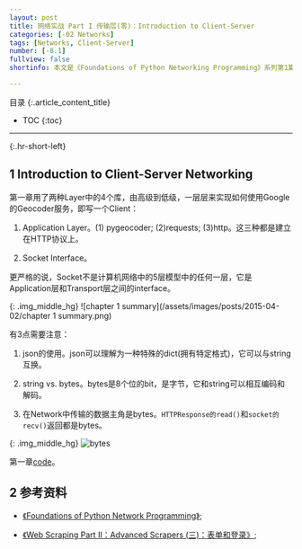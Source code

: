 ```yaml
---
layout: post
title: 网络实战 Part I 传输层(零)：Introduction to Client-Server
categories: [-02 Networks]
tags: [Networks, Client-Server]
number: [-8.1]
fullview: false
shortinfo: 本文是《Foundations of Python Networking Programming》系列第1篇笔记《Client-Servre介绍》。

---
```

目录
{:.article_content_title}


* TOC
{:toc}

---
{:.hr-short-left}

## 1 Introduction to Client-Server Networking ##

第一章用了两种Layer中的4个库，由高级到低级，一层层来实现如何使用Google的Geocoder服务，即写一个Client：

1. Application Layer。(1) pygeocoder; (2)requests; (3)http。这三种都是建立在HTTP协议上。

2. Socket Interface。

更严格的说，Socket不是计算机网络中的5层模型中的任何一层，它是Application层和Transport层之间的interface。

{: .img_middle_hg}
![chapter 1 summary](/assets/images/posts/2015-04-02/chapter 1 summary.png)

有3点需要注意：

1. json的使用。json可以理解为一种特殊的dict(拥有特定格式)，它可以与string互换。

2. string vs. bytes。bytes是8个位的bit，是字节，它和string可以相互编码和解码。

3. 在Network中传输的数据主角是bytes。`HTTPResponse的read()`和`socket的recv()`返回都是bytes。

{: .img_middle_hg}
![bytes](/assets/images/posts/2015-04-02/bytes.png)

第一章[code](https://github.com/shunmian/-8.1-Foundations-of-Python-Networking-Programming)。







## 2 参考资料 ##

- [《Foundations of Python Network Programming》](https://www.amazon.com/Foundations-Python-Network-Programming-Brandon/dp/1430258543/ref=sr_1_1/159-7715257-2675343?s=books&ie=UTF8&qid=1474899055&sr=1-1&keywords=foundations+of+python+network+programming);

- [《Web Scraping Part II：Advanced Scrapers (三)：表单和登录》]({{site.baseurl}}/web%20scraping/2015/12/09/Web-Scraping-Part-II-Advanced-Scrapers-(%E4%B8%89)-%E8%A1%A8%E5%8D%95%E5%92%8C%E7%99%BB%E5%BD%95.html);




